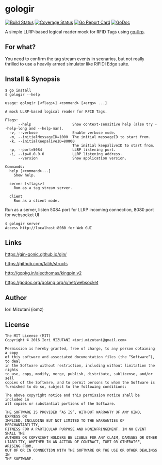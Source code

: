 gologir
==

[![Build Status](https://travis-ci.org/iomz/gologir.svg?branch=master)](https://travis-ci.org/iomz/gologir)
[![Coverage Status](https://coveralls.io/repos/iomz/gologir/badge.svg?branch=master)](https://coveralls.io/github/iomz/gologir?branch=master)
[![Go Report Card](https://goreportcard.com/badge/github.com/iomz/gologir)](https://goreportcard.com/report/github.com/iomz/gologir)
[![GoDoc](https://godoc.org/github.com/iomz/gologir?status.svg)](http://godoc.org/github.com/iomz/gologir)

A simple LLRP-based logical reader mock for RFID Tags using [go-llrp](https://github.com/iomz/go-llrp).

For what?
--

You need to confirm the tag stream events in scenarios, but not really thrilled to use a heavily armed simulator like RIFIDI Edge suite.

Install & Synopsis
--

```
$ go install
$ gologir --help

usage: gologir [<flags>] <command> [<args> ...]

A mock LLRP-based logical reader for RFID Tags.

Flags:
      --help                   Show context-sensitive help (also try --help-long and --help-man).
  -v, --verbose                Enable verbose mode.
  -m, --initialMessageID=1000  The initial messageID to start from.
  -k, --initialKeepaliveID=80000
                               The initial keepaliveID to start from.
  -p, --port=5084              LLRP listening port.
  -i, --ip=0.0.0.0             LLRP listening address.
      --version                Show application version.

Commands:
  help [<command>...]
    Show help.

  server [<flags>]
    Run as a tag stream server.

  client
    Run as a client mode.
```

Run as a server, listen 5084 port for LLRP incoming connection, 8080 port for websocket UI

```
$ gologir server
Access http://localhost:8080 for Web GUI
```

Links
--

https://gin-gonic.github.io/gin/

https://github.com/fatih/structs

http://gopkg.in/alecthomas/kingpin.v2

https://godoc.org/golang.org/x/net/websocket

Author
--

Iori Mizutani (iomz)

License
--

```
The MIT License (MIT)
Copyright © 2016 Iori MIZUTANI <iori.mizutani@gmail.com>

Permission is hereby granted, free of charge, to any person obtaining a copy
of this software and associated documentation files (the “Software”), to deal
in the Software without restriction, including without limitation the rights
to use, copy, modify, merge, publish, distribute, sublicense, and/or sell
copies of the Software, and to permit persons to whom the Software is
furnished to do so, subject to the following conditions:

The above copyright notice and this permission notice shall be included in
all copies or substantial portions of the Software.

THE SOFTWARE IS PROVIDED “AS IS”, WITHOUT WARRANTY OF ANY KIND, EXPRESS OR
IMPLIED, INCLUDING BUT NOT LIMITED TO THE WARRANTIES OF MERCHANTABILITY,
FITNESS FOR A PARTICULAR PURPOSE AND NONINFRINGEMENT. IN NO EVENT SHALL THE
AUTHORS OR COPYRIGHT HOLDERS BE LIABLE FOR ANY CLAIM, DAMAGES OR OTHER
LIABILITY, WHETHER IN AN ACTION OF CONTRACT, TORT OR OTHERWISE, ARISING FROM,
OUT OF OR IN CONNECTION WITH THE SOFTWARE OR THE USE OR OTHER DEALINGS IN
THE SOFTWARE.
```
